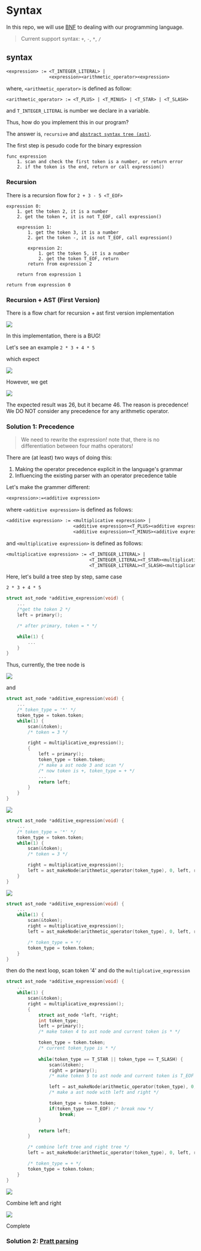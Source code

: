 # Syntax

In this repo, we will use [BNF](https://en.wikipedia.org/wiki/Backus%E2%80%93Naur_form) to dealing with our programming language.

> Current support syntax: `+`, `-`, `*`, `/`

## syntax
```txt
<expression> := <T_INTEGER_LITERAL> |
                <expression><arithmetic_operator><expression>
```

where, `<arithmetic_operator>` is defined as follow:
```txt
<arithmetic_operator> := <T_PLUS> | <T_MINUS> | <T_STAR> | <T_SLASH>
```

and `T_INTEGER_LITERAL` is number we declare in a variable.

Thus, how do you implement this in our program?

The answer is, `recursive` and [`abstract syntax tree (ast)`](abstract_syntax_tree.md).

The first step is pesudo code for the binary expression
```
func expression
    1. scan and check the first token is a number, or return error
    2. if the token is the end, return or call expression()
```

### Recursion
There is a recursion flow for `2 + 3 - 5 <T_EOF>`
```
expression 0:
    1. get the token 2, it is a number
    2. get the token +, it is not T_EOF, call expression()

    expression 1:
        1. get the token 3, it is a number
        2. get the token -, it is not T_EOF, call expression()

        expression 2:
            1. get the token 5, it is a number
            2. get the token T_EOF, return
        return from expression 2

    return from expression 1
    
return from expression 0
```

### Recursion + AST (First Version)

There is a flow chart for recursion + ast first version implementation

![](image-3.png)

In this implementation, there is a BUG!

Let's see an example `2 * 3 + 4 * 5`

which expect

![](image-5.png)

However, we get

![](image-4.png)

The expected result was 26, but it became 46. The reason is precedence! We DO NOT consider any precedence for any arithmetic operator.

### Solution 1: Precedence

> We need to rewrite the expression! note that, there is no differentiation between four maths operators!

There are (at least) two ways of doing this:

1. Making the operator precedence explicit in the language's grammar
2. Influencing the existing parser with an operator precedence table

Let's make the grammer different:

```txt
<expression>:=<additive expression>
```
where `<additive expression>` is defined as follows:
```txt
<additive expression> := <multiplicative expression> |
                         <additive expression><T_PLUS><additive expression> |
                         <additive expression><T_MINUS><additive expression>
```
and `<multiplicative expression>` is defined as follows:
```txt
<multiplicative expression> := <T_INTEGER_LITERAL> | 
                               <T_INTEGER_LITERAL><T_STAR><multiplicative expression> |
                               <T_INTEGER_LITERAL><T_SLASH><multiplicative expression>
```

Here, let's build a tree step by step, same case
```
2 * 3 + 4 * 5
```
```c
struct ast_node *additive_expression(void) {
    ...
    /*get the token 2 */
    left = primary();

    /* after primary, token = * */

    while(1) {
        ...
    }
}
```
Thus, currently, the tree node is

![](image-6.png)

and 
```c
struct ast_node *additive_expression(void) {
    ...
    /* token_type = '*' */
    token_type = token.token;
    while(1) {
        scan(&token);
        /* token = 3 */

        right = multiplicative_expression();
        {          
            left = primary();
            token_type = token.token;
            /* make a ast node 3 and scan */
            /* now token is +, token_type = + */
            ...
            return left;
        }
    }
}
```
![](image-7.png)
```c
struct ast_node *additive_expression(void) {
    ...
    /* token_type = '*' */
    token_type = token.token;
    while(1) {
        scan(&token);
        /* token = 3 */

        right = multiplicative_expression();
        left = ast_makeNode(arithmetic_operator(token_type), 0, left, right);
    }
}
```
![](image-8.png)
```c
struct ast_node *additive_expression(void) {
    ...
    while(1) {
        scan(&token);
        right = multiplicative_expression();
        left = ast_makeNode(arithmetic_operator(token_type), 0, left, right);

        /* token_type = + */
        token_type = token.token;
    }
}
```
then do the next loop, scan token '4' and do the `multiplcative_expression`

```c
struct ast_node *additive_expression(void) {
    ...
    while(1) {
        scan(&token);
        right = multiplicative_expression();
        {
            struct ast_node *left, *right;
            int token_type;
            left = primary();
            /* make token 4 to ast node and current token is * */

            token_type = token.token;
            /* current token_type is * */
            
            while(token_type == T_STAR || token_type == T_SLASH) {
                scan(&token);
                right = primary();
                /* make token 5 to ast node and current token is T_EOF */

                left = ast_makeNode(arithmetic_operator(token_type), 0, left, right);
                /* make a ast node with left and right */

                token_type = token.token;
                if(token_type == T_EOF) /* break now */
                    break;
            }

            return left;
        }

        /* combine left tree and right tree */
        left = ast_makeNode(arithmetic_operator(token_type), 0, left, right);

        /* token_type = + */
        token_type = token.token;
    }
}
```
![](image-9.png)

Combine left and right

![](image-10.png)

Complete

### Solution 2: [Pratt parsing](https://en.wikipedia.org/wiki/Operator-precedence_parser#Pratt_parsing)
